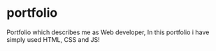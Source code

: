 # portfolio
Portfolio which describes me as Web developer, In this portfolio i have simply used HTML, CSS and JS!
